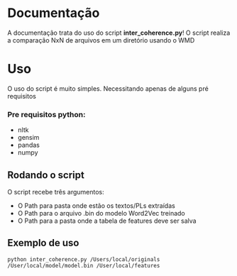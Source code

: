 # Documentação
A documentação trata do uso do script **inter_coherence.py**! 
O script realiza a comparação NxN de arquivos em um diretório usando o WMD


# Uso

O uso do script é muito simples. Necessitando apenas de alguns pré requisitos

### Pre requisitos python:
* nltk 
* gensim
* pandas
* numpy


## Rodando o script

O script recebe três argumentos:
* O Path para pasta onde estão os textos/PLs extraídas
* O Path para o arquivo .bin do modelo Word2Vec treinado
* O Path para a pasta onde a tabela de features deve ser salva

## Exemplo de uso

    python inter_coherence.py /Users/local/originals /User/local/model/model.bin /User/local/features

